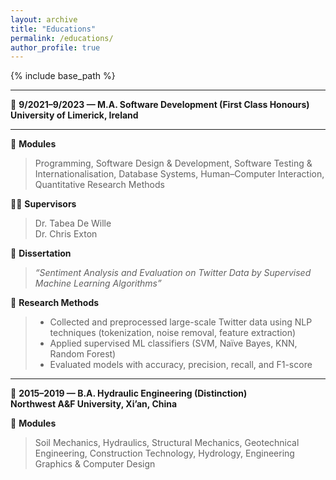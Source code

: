 ```yaml
---
layout: archive
title: "Educations"
permalink: /educations/
author_profile: true
---
```


{% include base_path %}

---

📌 **9/2021–9/2023 — M.A. Software Development (First Class Honours)**  
    **University of Limerick, Ireland**  

---

📘 **Modules**  
> Programming, Software Design & Development, Software Testing & Internationalisation, Database Systems, Human–Computer Interaction, Quantitative Research Methods  

👩‍🏫 **Supervisors**  
> Dr. Tabea De Wille  
> Dr. Chris Exton  

📄 **Dissertation**  
> *“Sentiment Analysis and Evaluation on Twitter Data by Supervised Machine Learning Algorithms”*  

🔬 **Research Methods**  
> - Collected and preprocessed large-scale Twitter data using NLP techniques (tokenization, noise removal, feature extraction)  
> - Applied supervised ML classifiers (SVM, Naïve Bayes, KNN, Random Forest)  
> - Evaluated models with accuracy, precision, recall, and F1-score  

---

📌 **2015–2019 — B.A. Hydraulic Engineering (Distinction)**  
**Northwest A&F University, Xi’an, China**  

📘 **Modules**  
> Soil Mechanics, Hydraulics, Structural Mechanics, Geotechnical Engineering, Construction Technology, Hydrology, Engineering Graphics & Computer Design  

